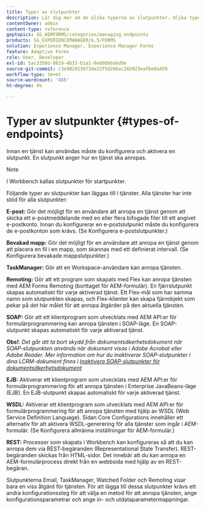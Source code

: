 ```yaml
---
title: Typer av slutpunkter
description: Lär dig mer om de olika typerna av slutpunkter. Olika typer av slutpunkter, som e-post, bevakad mapp och många fler, kan läggas till i tjänster.
contentOwner: admin
content-type: reference
geptopics: SG_AEMFORMS/categories/managing_endpoints
products: SG_EXPERIENCEMANAGER/6.5/FORMS
solution: Experience Manager, Experience Manager Forms
feature: Adaptive Forms
role: User, Developer
exl-id: 5ac3350d-8819-4b33-b1a1-9e686b6abd9e
source-git-commit: c3e9029236734e22f5d266ac26b923eafbe0a459
workflow-type: tm+mt
source-wordcount: '455'
ht-degree: 0%

---
```


# Typer av slutpunkter {#types-of-endpoints}

Innan en tjänst kan användas måste du konfigurera och aktivera en slutpunkt. En slutpunkt anger hur en tjänst ska anropas.

>[!NOTE]
>
>I Workbench kallas slutpunkter för startpunkter.

Följande typer av slutpunkter kan läggas till i tjänster. Alla tjänster har inte stöd för alla slutpunkter:

**E-post:** Gör det möjligt för en användare att anropa en tjänst genom att skicka ett e-postmeddelande med en eller flera bifogade filer till ett angivet e-postkonto. Innan du konfigurerar en e-postslutpunkt måste du konfigurera de e-postkonton som krävs. (Se Konfigurera e-postslutpunkter.)

**Bevakad mapp:** Gör det möjligt för en användare att anropa en tjänst genom att placera en fil i en mapp, som skannas med ett definierat intervall. (Se Konfigurera bevakade mappslutpunkter.)

**TaskManager:** Gör att en Workspace-användare kan anropa tjänsten.

**Remoting:** Gör att ett program som skapats med Flex kan anropa tjänsten med AEM Forms Remoting (borttaget för AEM-formulär). En fjärrslutpunkt skapas automatiskt för varje aktiverad tjänst. Ett Flex-mål som har samma namn som slutpunkten skapas, och Flex-klienter kan skapa fjärrobjekt som pekar på det här målet för att anropa åtgärder på den aktuella tjänsten.

**SOAP:** Gör att ett klientprogram som utvecklats med AEM API:er för formulärprogrammering kan anropa tjänsten i SOAP-läge. En SOAP-slutpunkt skapas automatiskt för varje aktiverad tjänst.

**Obs!**: *Det går att ta bort skydd från dokumentsäkerhetsdokument när SOAP-slutpunkten används när dokument visas i Adobe Acrobat eller Adobe Reader. Mer information om hur du inaktiverar SOAP-slutpunkter i dina LCRM-dokument finns i [Inaktivera SOAP-slutpunkter för dokumentsäkerhetsdokument](/help/forms/using/admin-help/configuring-client-server-options.md#disable-soap-endpoints-for-document-security-documents)*

**EJB:** Aktiverar ett klientprogram som utvecklats med AEM API:er för formulärprogrammering för att anropa tjänsten i Enterprise JavaBeans-läge (EJB). En EJB-slutpunkt skapas automatiskt för varje aktiverad tjänst.

**WSDL:** Aktiverar ett klientprogram som utvecklats med AEM API:er för formulärprogrammering för att anropa tjänsten med hjälp av WSDL (Web Service Definition Language). Sidan Core Configurations innehåller ett alternativ för att aktivera WSDL-generering för alla tjänster som ingår i AEM-formulär. (Se Konfigurera allmänna inställningar för AEM-formulär.)

**REST:** Processer som skapats i Workbench kan konfigureras så att du kan anropa dem via REST-begäranden (Representational State Transfer). REST-begäranden skickas från HTML-sidor. Det innebär att du kan anropa en AEM-formulärprocess direkt från en webbsida med hjälp av en REST-begäran.

Slutpunkterna Email, TaskManager, Watched Folder och Remoting visar bara en viss åtgärd för tjänsten. För att lägga till dessa slutpunkter krävs ett andra konfigurationssteg för att välja en metod för att anropa tjänsten, ange konfigurationsparametrar och ange in- och utdataparametermappningar.
